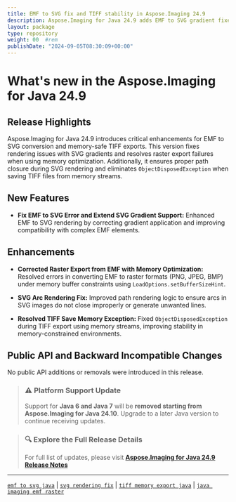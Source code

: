 ```yaml
---
title: EMF to SVG fix and TIFF stability in Aspose.Imaging 24.9
description: Aspose.Imaging for Java 24.9 adds EMF to SVG gradient fixes and improves TIFF export reliability using optimized memory handling.
layout: package
type: repository
weight: 00	#rem
publishDate: "2024-09-05T08:30:09+00:00"
---
```


# What's new in the Aspose.Imaging for Java 24.9

## Release Highlights

Aspose.Imaging for Java 24.9 introduces critical enhancements for EMF to SVG conversion and memory-safe TIFF exports. This version fixes rendering issues with SVG gradients and resolves raster export failures when using memory optimization. Additionally, it ensures proper path closure during SVG rendering and eliminates `ObjectDisposedException` when saving TIFF files from memory streams.

## New Features

- **Fix EMF to SVG Error and Extend SVG Gradient Support:**
  Enhanced EMF to SVG rendering by correcting gradient application and improving compatibility with complex EMF elements.

## Enhancements

- **Corrected Raster Export from EMF with Memory Optimization:**
  Resolved errors in converting EMF to raster formats (PNG, JPEG, BMP) under memory buffer constraints using `LoadOptions.setBufferSizeHint`.

- **SVG Arc Rendering Fix:**
  Improved path rendering logic to ensure arcs in SVG images do not close improperly or generate unwanted lines.

- **Resolved TIFF Save Memory Exception:**
  Fixed `ObjectDisposedException` during TIFF export using memory streams, improving stability in memory-constrained environments.

## Public API and Backward Incompatible Changes

No public API additions or removals were introduced in this release.

> ### ⚠️ Platform Support Update
>
> Support for **Java 6 and Java 7** will be **removed starting from Aspose.Imaging for Java 24.10**. Upgrade to a later Java version to continue receiving updates.

> ### 🔍 Explore the Full Release Details
>
> For full list of updates, please visit **[Aspose.Imaging for Java 24.9 Release Notes](https://releases.aspose.com/imaging/java/release-notes/2024/aspose-imaging-for-java-24-9-release-notes/)**

---

[`emf to svg java`](https://search.aspose.com/q/emf-to-svg-java.html) | [`svg rendering fix`](https://search.aspose.com/q/svg-rendering-fix.html) | [`tiff memory export java`](https://search.aspose.com/q/tiff-memory-export-java.html) | [`java imaging emf raster`](https://search.aspose.com/q/java-imaging-emf-raster.html)
